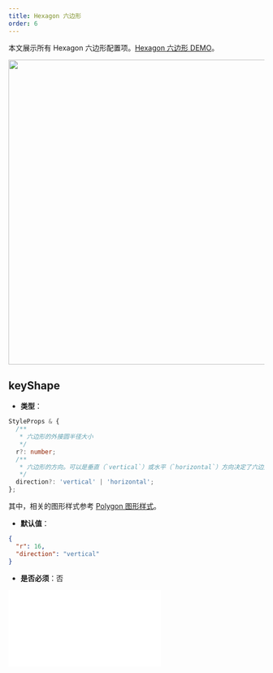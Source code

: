```yaml
---
title: Hexagon 六边形
order: 6
---
```


本文展示所有 Hexagon 六边形配置项。[Hexagon 六边形 DEMO](/zh/examples/item/defaultNodes/#hexagon)。

<img src="https://mdn.alipayobjects.com/huamei_qa8qxu/afts/img/A*muosSr4ft8QAAAAAAAAAAAAADmJ7AQ/original" width=600 />

## keyShape

- **类型**：

```typescript
StyleProps & {
  /**
   * 六边形的外接圆半径大小
   */
  r?: number;
  /**
   * 六边形的方向。可以是垂直（`vertical`）或水平（`horizontal`）方向决定了六边形在画布上的朝向
   */
  direction?: 'vertical' | 'horizontal';
};
```

其中，相关的图形样式参考 [Polygon 图形样式](../shape/PolygonStyleProps.zh.md)。

- **默认值**：

```json
{
  "r": 16,
  "direction": "vertical"
}
```

- **是否必须**：否

<embed src="../../../common/NodeShapeStyles.zh.md"></embed>
